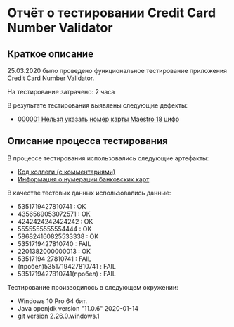# Отчёт о тестировании Credit Card Number Validator

## Краткое описание

25.03.2020 было проведено функциональное тестирование приложения Credit Card Number Validator.

На тестирование затрачено: 2 часа

В результате тестирования выявлены следующие дефекты:
* [000001 Нельзя указать номер карты Maestro 18 цифр](https://github.com/nmoraru/javaqa_1.2/blob/master/issue_000001.md)

## Описание процесса тестирования

В процессе тестирования использовались следующие артефакты:
* [Код коллеги (с комментариями)](https://github.com/nmoraru/javaqa_1.2/blob/master/kod_kollegi.md)
* [Информация о нумерации банковских карт](https://www.banki.ru/wikibank/nomer_bankovskoy_kartyi/)

В качестве тестовых данных использовались данные:
* 5351719427810741 : OK
* 4356569053072571 : OK
* 4242424242424242	: OK
* 5555555555554444 : OK
* 586824160825533338 : OK
* 5351719427810740 : FAIL
* 2201382000000013 : OK
* 53517194 27810741 : FAIL
* (пробел)5351719427810741 : FAIL
* 5351719427810741(пробел) : FAIL

Тестирование производилось в следующем окружении:
* Windows 10 Pro 64 бит.
* Java openjdk version "11.0.6" 2020-01-14
* git version 2.26.0.windows.1
